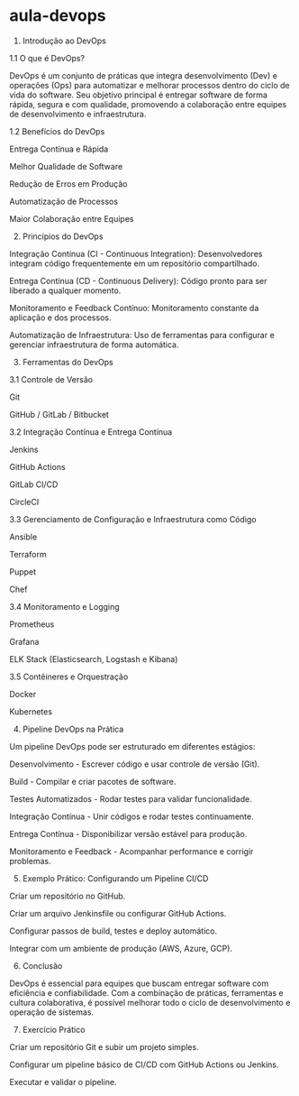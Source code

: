 # aula-devops

1. Introdução ao DevOps

1.1 O que é DevOps?

DevOps é um conjunto de práticas que integra desenvolvimento (Dev) e operações (Ops) para automatizar e melhorar processos dentro do ciclo de vida do software. Seu objetivo principal é entregar software de forma rápida, segura e com qualidade, promovendo a colaboração entre equipes de desenvolvimento e infraestrutura.


1.2 Benefícios do DevOps

Entrega Contínua e Rápida

Melhor Qualidade de Software

Redução de Erros em Produção

Automatização de Processos

Maior Colaboração entre Equipes



2. Princípios do DevOps

Integração Contínua (CI - Continuous Integration): Desenvolvedores integram código frequentemente em um repositório compartilhado.

Entrega Contínua (CD - Continuous Delivery): Código pronto para ser liberado a qualquer momento.

Monitoramento e Feedback Contínuo: Monitoramento constante da aplicação e dos processos.

Automatização de Infraestrutura: Uso de ferramentas para configurar e gerenciar infraestrutura de forma automática.



3. Ferramentas do DevOps

3.1 Controle de Versão

Git

GitHub / GitLab / Bitbucket


3.2 Integração Contínua e Entrega Contínua

Jenkins

GitHub Actions

GitLab CI/CD

CircleCI


3.3 Gerenciamento de Configuração e Infraestrutura como Código

Ansible

Terraform

Puppet

Chef


3.4 Monitoramento e Logging

Prometheus

Grafana

ELK Stack (Elasticsearch, Logstash e Kibana)


3.5 Contêineres e Orquestração

Docker

Kubernetes



4. Pipeline DevOps na Prática

Um pipeline DevOps pode ser estruturado em diferentes estágios:

Desenvolvimento - Escrever código e usar controle de versão (Git).

Build - Compilar e criar pacotes de software.

Testes Automatizados - Rodar testes para validar funcionalidade.

Integração Contínua - Unir códigos e rodar testes continuamente.

Entrega Contínua - Disponibilizar versão estável para produção.

Monitoramento e Feedback - Acompanhar performance e corrigir problemas.



5. Exemplo Prático: Configurando um Pipeline CI/CD

Criar um repositório no GitHub.

Criar um arquivo Jenkinsfile ou configurar GitHub Actions.

Configurar passos de build, testes e deploy automático.

Integrar com um ambiente de produção (AWS, Azure, GCP).



6. Conclusão

DevOps é essencial para equipes que buscam entregar software com eficiência e confiabilidade. Com a combinação de práticas, ferramentas e cultura colaborativa, é possível melhorar todo o ciclo de desenvolvimento e operação de sistemas.



7. Exercício Prático

Criar um repositório Git e subir um projeto simples.

Configurar um pipeline básico de CI/CD com GitHub Actions ou Jenkins.

Executar e validar o pipeline.

